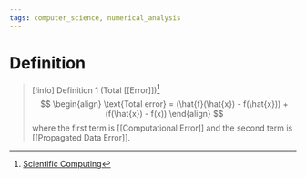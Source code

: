 ```yaml
---
tags: computer_science, numerical_analysis
---
```


# Definition

> [!info] Definition 1 (Total [[Error]])[^1]
> $$
> \begin{align}
> \text{Total error} = (\hat{f}(\hat{x}) - f(\hat{x})) + (f(\hat{x}) - f(x))
> \end{align}
> $$
> where the first term is [[Computational Error]] and the second term is [[Propagated Data Error]].

[^1]: [Scientific Computing](zotero://open-pdf/library/items/UQ4SGXEK?page=18)